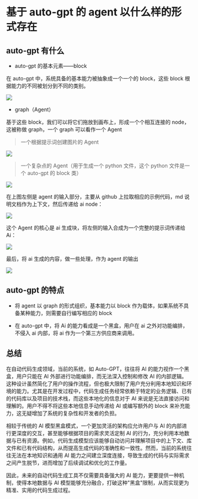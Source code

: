 # 基于 auto-gpt 的 agent 以什么样的形式存在

## auto-gpt 有什么

- auto-gpt 的基本元素——block

在 auto-gpt 中，系统具备的基本能力被抽象成一个一个的 block，这些 block 根据能力的不同被划分到不同的类别。

![](http://192.168.99.63:3000/uploads/upload_c16f9039967bb72d16f128d8ba0cecd9.png)

- graph（Agent）

基于这些 block，我们可以将它们拖放到画布上，形成一个个相互连接的 node，这被称做 graph，一个 graph 可以看作一个 Agent

> 一个根据提示词创建图片的 Agent

![](http://192.168.99.63:3000/uploads/upload_75fc7a212ea0b1f2abac685daaa9e163.png)

> 一个复杂点的 Agent（用于生成一个 python 文件，这个 python 文件是一个 auto-gpt 的 block 类）

![](http://192.168.99.63:3000/uploads/upload_9d8e3e2d7bc5f21430c841dae843b350.png)

在上图左侧是 agent 的输入部分，主要从 github 上拉取相应的示例代码，md 说明文档作为上下文，然后传递给 ai node：

![](http://192.168.99.63:3000/uploads/upload_bc68a90400f442078c580f56775d76e9.png)

这个 Agent 的核心是 ai 生成块，将左侧的输入合成为一个完整的提示词传递给 Ai：

![](http://192.168.99.63:3000/uploads/upload_a92f0c462b4355570793bce6fdd22035.png)

最后，将 ai 生成的内容，做一些处理，作为 agent 的输出

![](http://192.168.99.63:3000/uploads/upload_b50db675f1001fe525c0626a03d986c3.png)

## auto-gpt 的特点

- 将 agent 以 graph 的形式组织，基本能力以 block 作为载体，如果系统不具备某种能力，则需要自行编写相应的 block

- 在 auto-gpt 中，将 Ai 的能力看成是一个黑盒，用户在 ai 之外对功能编排，不侵入 ai 内部，将 ai 作为一个第三方供应商来调用。

## 总结

在自动代码生成领域，当前的系统，如 Auto-GPT，往往将 AI 的能力视作一个黑盒，用户只能在 AI 外部进行功能编排，而无法深入控制和修改 AI 的内部逻辑。这种设计虽然简化了用户的操作流程，但也极大限制了用户充分利用本地知识和环境的能力。尤其是在开发过程中，代码生成任务经常依赖于特定的业务逻辑、已有的代码库以及项目的技术栈，而这些本地化的信息对于 AI 来说是无法直接访问和理解的。用户不得不将这些本地信息手动传递给 AI 或编写额外的 block 来补充能力，这无疑增加了系统的复杂性和开发者的负担。

相较于传统的 AI 模型黑盒模式，一个更加灵活的架构应允许用户与 AI 的内部进行更深度的交互，甚至能够根据项目的需求灵活定制 AI 的行为，充分利用本地数据与已有资源。例如，代码生成模型应该能够自动访问并理解项目中的上下文、库文件和已有代码结构，从而提高生成代码的准确性和一致性。然而，当前的系统往往无法在本地知识和通用 AI 能力之间建立深度连接，导致生成的代码与实际需求之间产生脱节，进而增加了后续调试和优化的工作量。

因此，未来的自动代码生成工具不仅需要具备强大的 AI 能力，更要提供一种机制，使得本地数据与 AI 模型能够充分融合，打破这种"黑盒"限制，从而实现更为精准、实用的代码生成过程。

